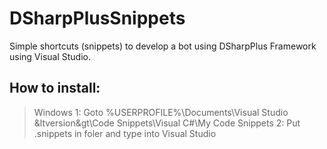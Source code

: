 # DSharpPlusSnippets
Simple shortcuts (snippets) to develop a bot using DSharpPlus Framework using Visual Studio.


## How to install:
> Windows
1: Goto %USERPROFILE%\Documents\Visual Studio &ltversion&gt\Code Snippets\Visual C#\My Code Snippets
2: Put .snippets in foler and type into Visual Studio
